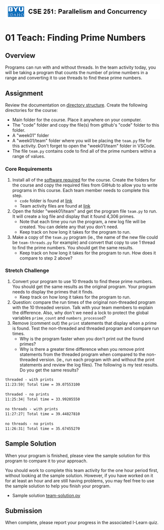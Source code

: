 ![](../site/banner.png)

# 01 Teach: Finding Prime Numbers

## Overview

Programs can run with and without threads.  In the team activity today, you will be taking a program that counts the number of prime numbers in a range and converting it to use threads to find these prime numbers.

## Assignment

Review the documentation on [directory structure](../overview/directory_structure.md).  Create the following directories for the course:

- Main folder for the course.  Place it anywhere on your computer.
- The "code" folder and copy the file(s) from github's "code" folder to this folder.
- A "week01" folder
- A "week01/team" folder where you will be placing the `team.py` file for this activity. Don't forget to open the "week01/team" folder in VSCode.
- The file `team.py` contains code to find all of the prime numbers within a range of values.

### Core Requirements

1. Install all of the [software required](../overview/software.md) for the course.  Create the folders for the course and copy the required files from GitHub to allow you to write programs in this course.  Each team member needs to complete this step.
   - `code` folder is found at [link](../code/)
   - Team activity files are found at [link](team/)
2. Open the folder "week01/team" and get the program file `team.py` to run.  It will create a log file and display that it found 4,306 primes.  
   - Note that each time you run the program, a new log file will be created.  You can delete any that you don't need.
   - Keep track on how long it takes for the program to run.
3. Make a copy of the `team.py` program (ie., the name of the new file could be `team-threads.py` for example) and convert that copy to use 1 thread to find the prime numbers.  You should get the same results.
   - Keep track on how long it takes for the program to run.  How does it compare to step 2 above?


### Stretch Challenge

1. Convert your program to use 10 threads to find these prime numbers.  You should get the same results as the original program.  Your program needs to display the primes that it finds.
   - Keep track on how long it takes for the program to run.
2. Question: compare the run times of the original non-threaded program with the 10 threaded version.  Talk with your team members to explain the difference.  Also, why don't we need a lock to protect the global variables `prime_count` and `numbers_processed`?
3. Remove (comment out) the `print` statements that display when a prime is found.  Test the non-threaded and threaded program and compare run times. 
    - Why is the program faster when you don't print out the found primes?
    - Why is there a greater time difference when you remove print statements from the threaded program when compared to the non-threaded version. (ie., run each program with and without the print statements and review the log files).  The following is my test results.  Do you get the same results?

```
threaded - with prints
11:23:59| Total time = 39.07553100

threaded - no prints
11:25:34| Total time = 33.99205550

no threads - with prints
11:27:27| Total time = 39.44827810

no threads - no prints
11:26:31| Total time = 35.67455270
```

## Sample Solution

When your program is finished, please view the sample solution for this program to compare it to your approach.

You should work to complete this team activity for the one hour period first, without looking at the sample solution. However, if you have worked on it for at least an hour and are still having problems, you may feel free to use the sample solution to help you finish your program.

- Sample solution [team-solution.py](team/team-solution.py)

## Submission

When complete, please report your progress in the associated I-Learn quiz.


